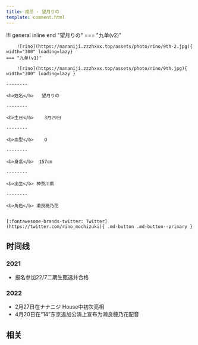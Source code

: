 ```yaml
---
title: 成员 - 望月りの
template: comment.html
---
```


!!! general inline end "望月りの"
    === "九单(v2)"

        ![rino](https://nananiji.zzzhxxx.top/assets/photo/rino/9th-2.jpg){ width="300" loading=lazy}
    === "九单(v1)"

        ![rino](https://nananiji.zzzhxxx.top/assets/photo/rino/9th.jpg){ width="300" loading=lazy }

    --------

    <b>姓名</b>   望月りの

    --------

    <b>生日</b>    3月29日

    --------

    <b>血型</b>    O

    --------

    <b>身高</b>  157cm

    --------

    <b>出生</b> 神奈川県

    --------

    <b>角色</b> 濑良穂乃花
  

    [:fontawesome-brands-twitter: Twitter](https://twitter.com/rino_mochizuki){ .md-button .md-button--primary }

## 时间线
### 2021 

- 报名参加22/7二期生甄选并合格

### 2022

- 2月27日在ナナニジ House中初次亮相
- 4月20日在“14”东京追加公演上宣布为濑良穂乃花配音
## 相关
